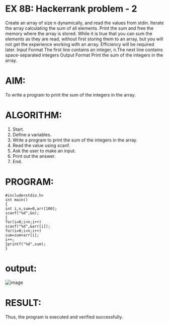 
# EX 8B: Hackerrank problem - 2

Create an array of size n dynamically, and read the values from stdin. Iterate
the array calculating the sum of all elements. Print the sum and free the
memory where the array is stored.
While it is true that you can sum the elements as they are read, without first
storing them to an array, but you will not get the experience working with
an array. Efficiency will be required later.
Input Format
The first line contains an integer, n.The next line contains space-separated
integers
Output Format
Print the sum of the integers in the array.

# AIM:
To write a program to print the sum of the integers in the array.
# ALGORITHM:
1. Start.
2. Define a variables.
3. Write a program to print the sum of the integers in the array.
4. Read the value using scanf.
5. Ask the user to make an input.
6. Print out the answer.
7. End.
# PROGRAM:
```
#include<stdio.h>
int main()
{
int i,n,sum=0,arr[100];
scanf("%d",&n);
{
for(i=0;i<n;i++)
scanf("%d",&arr[i]);
for(i=0;i<n;i++)
sum=sum+arr[i];
i++;
}printf("%d",sum);
}
```
# output:
![image](https://github.com/user-attachments/assets/989a2c54-3a95-4d6a-a16e-370ce01b4ff8)
# RESULT:
Thus, the program is executed and verified successfully.
